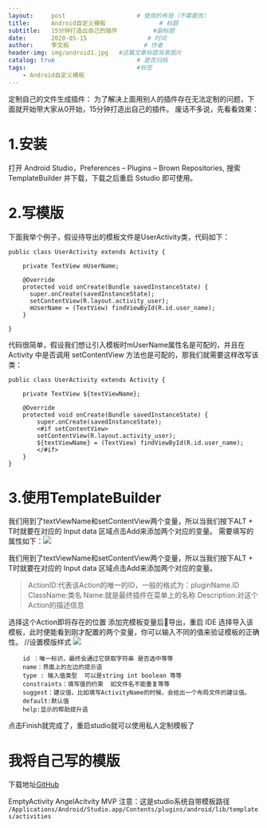 ```yaml
---
layout:     post                    # 使用的布局（不需要改）
title:      Android自定义模板               # 标题 
subtitle:   15分钟打造出自己的插件          #副标题
date:       2020-05-15                 # 时间
author:     李文拓                     # 作者
header-img: img/android1.jpg   #这篇文章标题背景图片
catalog: true                       # 是否归档
tags:                               #标签
    - Android自定义模板
---
```



定制自己的文件生成插件：
为了解决上面用别人的插件存在无法定制的问题，下面就开始带大家从0开始，15分钟打造出自己的插件。
废话不多说，先看看效果：

# 1.安装
打开 Android Studio，Preferences – Plugins – Brown Repositories, 搜索TemplateBuilder 并下载，下载之后重启 Sstudio 即可使用。
# 2.写模版
下面我举个例子，假设待导出的模板文件是UserActivity类，代码如下：
```
public class UserActivity extends Activity {
    
    private TextView mUserName;

    @Override
    protected void onCreate(Bundle savedInstanceState) {
	  super.onCreate(savedInstanceState);
	  setContentView(R.layout.activity_user);
	  mUserName = (TextView) findViewById(R.id.user_name);
    }
  
}
```
代码很简单，假设我们想让引入模板时mUserName属性名是可配的，并且在 Activity 中是否调用 setContentView 方法也是可配的，那我们就需要这样改写该类：
```
public class UserActivity extends Activity {

    private TextView ${textViewName};

    @Override
    protected void onCreate(Bundle savedInstanceState) {
        super.onCreate(savedInstanceState);
        <#if setContentView>
        setContentView(R.layout.activity_user);
        ${textViewName} = (TextView) findViewById(R.id.user_name);
        </#if>
    }
}
```
# 3.使用TemplateBuilder

我们用到了textViewName和setContentView两个变量，所以当我们按下ALT + T时就要在对应的 Input data 区域点击Add来添加两个对应的变量。
需要填写的属性如下：![](https://upload-images.jianshu.io/upload_images/21988850-47c3aa3a576b54d4.png?imageMogr2/auto-orient/strip%7CimageView2/2/w/1240)

我们用到了textViewName和setContentView两个变量，所以当我们按下ALT + T时就要在对应的 Input data 区域点击Add来添加两个对应的变量。

>ActionID:代表该Action的唯一的ID，一般的格式为：pluginName.ID
ClassName:类名
Name:就是最终插件在菜单上的名称
Description:对这个Action的描述信息

选择这个Action即将存在的位置
添加完模板变量后导出，重启 IDE 选择导入该模板，此时便能看到刚才配置的两个变量，你可以输入不同的值来验证模板的正确性。
//设置模版样式
![](https://upload-images.jianshu.io/upload_images/21988850-59d9e208d6b0d398.png?imageMogr2/auto-orient/strip%7CimageView2/2/w/1240)

```
    id ：唯一标识，最终会通过它获取字符串 是否选中等等
    name：界面上的左边的提示语
    type : 输入值类型  可以是string int boolean 等等
    constraints：填写值的约束  如文件名不能重复等等
    suggest：建议值，比如填写ActivityName的时候，会给出一个布局文件的建议值。
    default:默认值
    help:显示的帮助提升语
```

点击Finish就完成了，重启studio就可以使用私人定制模板了

# 我将自己写的模版
下载地址[GitHub](https://github.com/AngleLwt/Android-Studio-Module)

EmptyActivity
AngelAcitvity
MVP
注意：这是studio系统自带模板路径
`/Applications/Android/Studio.app/Contents/plugins/android/lib/templates/activities `
